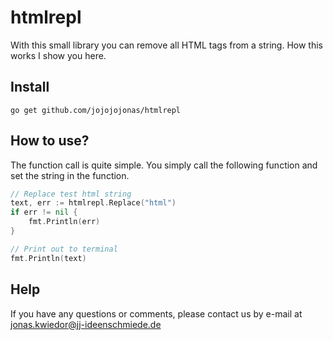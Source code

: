 # htmlrepl

With this small library you can remove all HTML tags from a string. How this works I show you here.

## Install

```console
go get github.com/jojojojonas/htmlrepl
```

## How to use?

The function call is quite simple. You simply call the following function and set the string in the function.

```go
// Replace test html string
text, err := htmlrepl.Replace("html")
if err != nil {
	fmt.Println(err)
}

// Print out to terminal
fmt.Println(text)
```

## Help
If you have any questions or comments, please contact us by e-mail at [jonas.kwiedor@jj-ideenschmiede.de](mailto:jonas.kwiedor@jj-ideenschmiede.de)